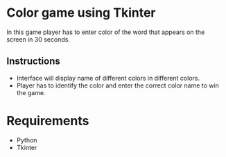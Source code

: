 # Color game using Tkinter

In this game player has to enter color of the word that appears on the screen in 30 seconds.

## Instructions
* Interface will display name of different colors in different colors.
* Player has to identify the color and enter the correct color name to win the game.

# Requirements
* Python
* Tkinter